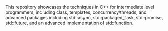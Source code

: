 This repository showcases the techniques in C++ for intermediate level programmers, including class, templates, concurrency/threads, and advanced packages including std::async, std::packaged_task, std::promise, std::future, and an advanced implementation of std::function.

